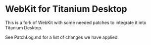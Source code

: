 WebKit for Titanium Desktop
===========================

This is a fork of WebKit with some needed patches to
integrate it into Titanium Desktop.

See PatchLog.md for a list of changes we have applied.

